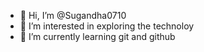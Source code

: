 - 👋 Hi, I’m @Sugandha0710
- 👀 I’m interested in exploring the technoloy
- 🌱 I’m currently learning git and github


<!---
Sugandha0710/Sugandha0710 is a ✨ special ✨ repository because its `README.md` (this file) appears on your GitHub profile.
You can click the Preview link to take a look at your changes..
--->
